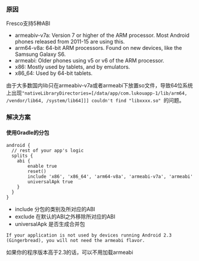 ### 原因

Fresco支持5种ABI

- armeabiv-v7a: Version 7 or higher of the ARM processor. Most Android phones released from 2011-15 are using this.
- arm64-v8a: 64-bit ARM processors. Found on new devices, like the Samsung Galaxy S6.
- armeabi: Older phones using v5 or v6 of the ARM processor.
- x86: Mostly used by tablets, and by emulators.
- x86_64: Used by 64-bit tablets.

由于大多数国内lib只在armeabiv-v7a或者armeabi下放置so文件，导致64位系统上出现`"nativeLibraryDirectories=[/data/app/com.lukouapp-1/lib/arm64, /vendor/lib64, /system/lib64]]] couldn't find "libxxxx.so" `的问题。

### 解决方案

#### 使用Gradle的分包

```
android {
  // rest of your app's logic
  splits {
    abi {
        enable true
        reset()
        include 'x86', 'x86_64', 'arm64-v8a', 'armeabi-v7a', 'armeabi'
        universalApk true
    }
  }
}
```

- include 分包的类别及所对应的ABI
- exclude 在默认的ABI之外移除所对应的ABI
- universalApk 是否生成合并包


```
If your application is not used by devices running Android 2.3 (Gingerbread), you will not need the armeabi flavor.
```
如果你的程序版本高于2.3的话，可以不用加载armeabi
